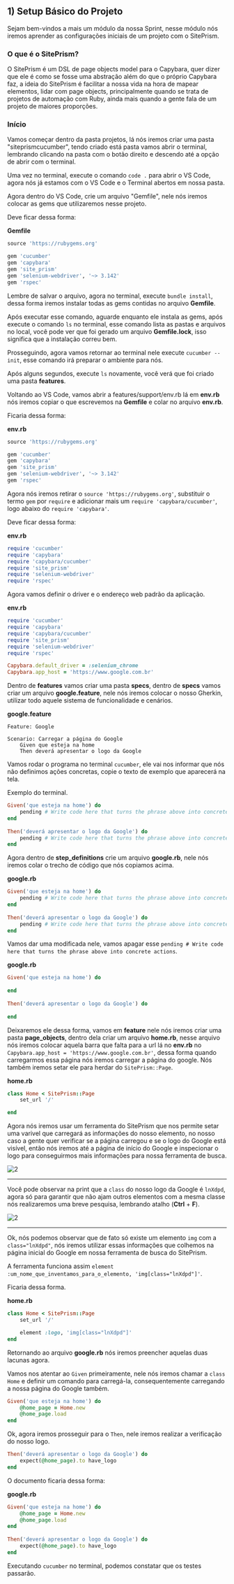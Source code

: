 ## 1) Setup Básico do Projeto

Sejam bem-vindos a mais um módulo da nossa Sprint, nesse módulo nós iremos aprender as configurações iniciais de um projeto com o SitePrism.

### O que é o SitePrism?

O SitePrism é um DSL de page objects model para o Capybara, quer dizer que ele é como se fosse uma abstração além do que o próprio Capybara faz, a ideia do SitePrism é facilitar a nossa vida na hora de mapear elementos, lidar com page objects, principalmente quando se trata de projetos de automação com Ruby, ainda mais quando a gente fala de um projeto de maiores proporções.

### Início

Vamos começar dentro da pasta projetos, lá nós iremos criar uma pasta "siteprismcucumber", tendo criado está pasta vamos abrir o terminal, lembrando clicando na pasta com o botão direito e descendo até a opção de abrir com o terminal.

Uma vez no terminal, execute o comando `code .` para abrir o VS Code, agora nós já estamos com o VS Code e o Terminal abertos em nossa pasta.

Agora dentro do VS Code, crie um arquivo "Gemfile", nele nós iremos colocar as gems que utilizaremos nesse projeto.

Deve ficar dessa forma:

**Gemfile**
```ruby
source 'https://rubygems.org'

gem 'cucumber'
gem 'capybara'
gem 'site_prism'
gem 'selenium-webdriver', '~> 3.142'
gem 'rspec'
```

Lembre de salvar o arquivo, agora no terminal, execute `bundle install`, dessa forma iremos instalar todas as gems contidas no arquivo **Gemfile**.

Após executar esse comando, aguarde enquanto ele instala as gems, após execute o comando `ls` no terminal, esse comando lista as pastas e arquivos no local, você pode ver que foi gerado um arquivo **Gemfile.lock**, isso significa que a instalação correu bem.

Prosseguindo, agora vamos retornar ao terminal nele execute `cucumber --init`, esse comando irá preparar o ambiente para nós.

Após alguns segundos, execute `ls` novamente, você verá que foi criado uma pasta **features**.

Voltando ao VS Code, vamos abrir a features/support/env.rb lá em **env.rb** nós iremos copiar o que escrevemos na **Gemfile** e colar no arquivo **env.rb**.

Ficaria dessa forma:

**env.rb**
```ruby
source 'https://rubygems.org'

gem 'cucumber'
gem 'capybara'
gem 'site_prism'
gem 'selenium-webdriver', '~> 3.142'
gem 'rspec'
```

Agora nós iremos retirar o `source 'https://rubygems.org'`, substituir o termo `gem` por `require` e adicionar mais um `require 'capybara/cucumber'`, logo abaixo do `require 'capybara'`.

Deve ficar dessa forma:

**env.rb**
```ruby
require 'cucumber'
require 'capybara'
require 'capybara/cucumber'
require 'site_prism'
require 'selenium-webdriver'
require 'rspec'
```

Agora vamos definir o driver e o endereço web padrão da aplicação.

**env.rb**
```ruby
require 'cucumber'
require 'capybara'
require 'capybara/cucumber'
require 'site_prism'
require 'selenium-webdriver'
require 'rspec'

Capybara.default_driver = :selenium_chrome
Capybara.app_host = 'https://www.google.com.br'
```

Dentro de **features** vamos criar uma pasta **specs**, dentro de **specs** vamos criar um arquivo **google.feature**, nele nós iremos colocar o nosso Gherkin, utilizar todo aquele sistema de funcionalidade e cenários.


**google.feature**
```gherkin
Feature: Google

Scenario: Carregar a página do Google
    Given que esteja na home
    Then deverá apresentar o logo da Google
```

Vamos rodar o programa no terminal `cucumber`, ele vai nos informar que nós não definimos ações concretas, copie o texto de exemplo que aparecerá na tela.

Exemplo do terminal.

```ruby
Given('que esteja na home') do
    pending # Write code here that turns the phrase above into concrete actions
end
  
Then('deverá apresentar o logo da Google') do
    pending # Write code here that turns the phrase above into concrete actions
end
```

Agora dentro de **step_definitions** crie um arquivo **google.rb**, nele nós iremos colar o trecho de código que nós copiamos acima.

**google.rb**
```ruby
Given('que esteja na home') do
    pending # Write code here that turns the phrase above into concrete actions
end
  
Then('deverá apresentar o logo da Google') do
    pending # Write code here that turns the phrase above into concrete actions
end
```

Vamos dar uma modificada nele, vamos apagar esse `pending # Write code here that turns the phrase above into concrete actions`.

**google.rb**
```ruby
Given('que esteja na home') do
    
end
  
Then('deverá apresentar o logo da Google') do
    
end
```

Deixaremos ele dessa forma, vamos em **feature** nele nós iremos criar uma pasta **page_objects**, dentro dela criar um arquivo **home.rb**, nesse arquivo nós iremos colocar aquela barra que falta para a url lá no **env.rb** no `Capybara.app_host = 'https://www.google.com.br'`, dessa forma quando carregarmos essa página nós iremos carregar a página do google. Nós também iremos setar ele para herdar do `SitePrism::Page`.

**home.rb**
```ruby
class Home < SitePrism::Page
    set_url '/'

end
```

Agora nós iremos usar um ferramenta do SitePrism que nos permite setar uma varivel que carregará as informações do nosso elemento, no nosso caso a gente quer verificar se a página carregou e se o logo do Google está visível, então nós iremos até a página de início do Google e inspecionar o logo para conseguirmos mais informações para nossa ferramenta de busca.

![2](https://github.com/Gabriel-Simas/PB_Sprint-5_-Gabriel_Roberto-_Compass/assets/128181261/57ca9440-785a-4927-9155-ebe5521786d6)
___

Você pode observar na print que a `class` do nosso logo da Google é `lnXdpd`, agora só para garantir que não ajam outros elementos com a mesma classe nós realizaremos uma breve pesquisa, lembrando atalho (**Ctrl** + **F**).

![2](https://github.com/Gabriel-Simas/PB_Sprint-5_-Gabriel_Roberto-_Compass/assets/128181261/f4bd3c7b-f45f-4456-8bd8-e1ad587867f8)
___

Ok, nós podemos observar que de fato só existe um elemento `img` com a `class="lnXdpd"`, nós iremos utilizar essas informações que colhemos na página inicial do Google em nossa ferramenta de busca do SitePrism.

A ferramenta funciona assim `element :um_nome_que_inventamos_para_o_elemento, 'img[class="lnXdpd"]'`.

Ficaria dessa forma.

**home.rb**
```ruby
class Home < SitePrism::Page
    set_url '/'

    element :logo, 'img[class="lnXdpd"]'
end
```

Retornando ao arquivo **google.rb** nós iremos preencher aquelas duas lacunas agora.

Vamos nos atentar ao `Given` primeiramente, nele nós iremos chamar a `class Home` e definir um comando para carregá-la, consequentemente carregando a nossa página do Google também.

```ruby
Given('que esteja na home') do
    @home_page = Home.new
    @home_page.load
end
```

Ok, agora iremos prosseguir para o `Then`, nele iremos realizar a verificação do nosso logo.

```ruby
Then('deverá apresentar o logo da Google') do
    expect(@home_page).to have_logo
end
```

O documento ficaria dessa forma:

**google.rb**
```ruby
Given('que esteja na home') do
    @home_page = Home.new
    @home_page.load
end
  
Then('deverá apresentar o logo da Google') do
    expect(@home_page).to have_logo
end
```

Executando `cucumber` no terminal, podemos constatar que os testes passarão.
